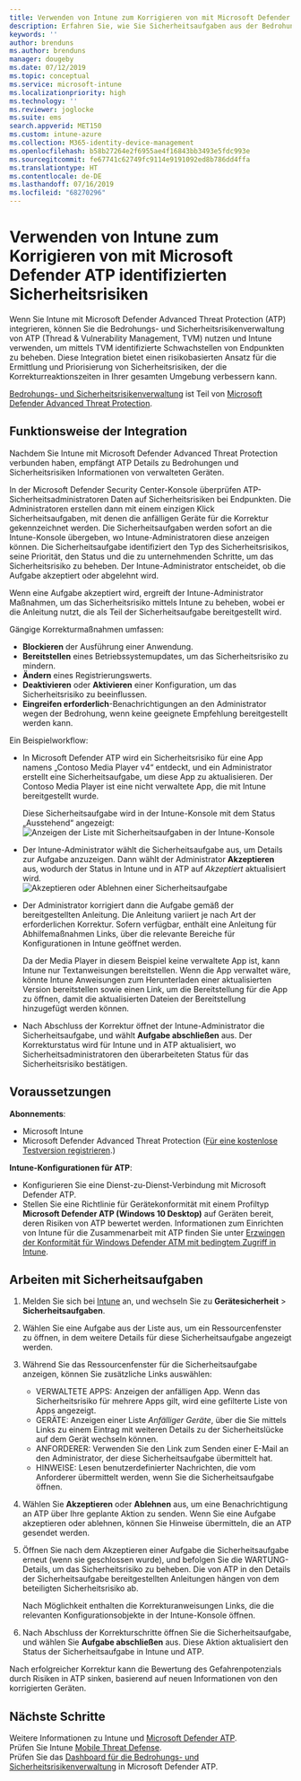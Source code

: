 ```yaml
---
title: Verwenden von Intune zum Korrigieren von mit Microsoft Defender ATP aufgefundenen Sicherheitsrisiken – Azure | Microsoft-Dokumentation
description: Erfahren Sie, wie Sie Sicherheitsaufgaben aus der Bedrohungs- und Sicherheitsrisikenverwaltung heraus verwalten, einem Teil von Microsoft Defender Advanced Threat Protection (ATP) in der Intune-Konsole.
keywords: ''
author: brenduns
ms.author: brenduns
manager: dougeby
ms.date: 07/12/2019
ms.topic: conceptual
ms.service: microsoft-intune
ms.localizationpriority: high
ms.technology: ''
ms.reviewer: joglocke
ms.suite: ems
search.appverid: MET150
ms.custom: intune-azure
ms.collection: M365-identity-device-management
ms.openlocfilehash: b58b27264e2f6955ae4f16843bb3493e5fdc993e
ms.sourcegitcommit: fe67741c62749fc9114e9191092ed8b786dd4ffa
ms.translationtype: HT
ms.contentlocale: de-DE
ms.lasthandoff: 07/16/2019
ms.locfileid: "68270296"
---
```

# <a name="use-intune-to-remediate-vulnerabilities-identified-by-microsoft-defender-atp"></a>Verwenden von Intune zum Korrigieren von mit Microsoft Defender ATP identifizierten Sicherheitsrisiken  

Wenn Sie Intune mit Microsoft Defender Advanced Threat Protection (ATP) integrieren, können Sie die Bedrohungs- und Sicherheitsrisikenverwaltung von ATP (Thread & Vulnerability Management, TVM) nutzen und Intune verwenden, um mittels TVM identifizierte Schwachstellen von Endpunkten zu beheben. Diese Integration bietet einen risikobasierten Ansatz für die Ermittlung und Priorisierung von Sicherheitsrisiken, der die Korrekturreaktionszeiten in Ihrer gesamten Umgebung verbessern kann.  

[Bedrohungs- und Sicherheitsrisikenverwaltung](https://docs.microsoft.com/windows/security/threat-protection/windows-defender-atp/next-gen-threat-and-vuln-mgt) ist Teil von [Microsoft Defender Advanced Threat Protection](https://docs.microsoft.com/windows/security/threat-protection/windows-defender-atp/windows-defender-advanced-threat-protection).  

## <a name="how-integration-works"></a>Funktionsweise der Integration  

Nachdem Sie Intune mit Microsoft Defender Advanced Threat Protection verbunden haben, empfängt ATP Details zu Bedrohungen und Sicherheitsrisiken Informationen von verwalteten Geräten.  

In der Microsoft Defender Security Center-Konsole überprüfen ATP-Sicherheitsadministratoren Daten auf Sicherheitsrisiken bei Endpunkten. Die Administratoren erstellen dann mit einem einzigen Klick Sicherheitsaufgaben, mit denen die anfälligen Geräte für die Korrektur gekennzeichnet werden. Die Sicherheitsaufgaben werden sofort an die Intune-Konsole übergeben, wo Intune-Administratoren diese anzeigen können. Die Sicherheitsaufgabe identifiziert den Typ des Sicherheitsrisikos, seine Priorität, den Status und die zu unternehmenden Schritte, um das Sicherheitsrisiko zu beheben. Der Intune-Administrator entscheidet, ob die Aufgabe akzeptiert oder abgelehnt wird.  

Wenn eine Aufgabe akzeptiert wird, ergreift der Intune-Administrator Maßnahmen, um das Sicherheitsrisiko mittels Intune zu beheben, wobei er die Anleitung nutzt, die als Teil der Sicherheitsaufgabe bereitgestellt wird.  

Gängige Korrekturmaßnahmen umfassen:  
- **Blockieren** der Ausführung einer Anwendung.  
- **Bereitstellen** eines Betriebssystemupdates, um das Sicherheitsrisiko zu mindern.  
- **Ändern** eines Registrierungswerts.  
- **Deaktivieren** oder **Aktivieren** einer Konfiguration, um das Sicherheitsrisiko zu beeinflussen.  
- **Eingreifen erforderlich**-Benachrichtigungen an den Administrator wegen der Bedrohung, wenn keine geeignete Empfehlung bereitgestellt werden kann.  

Ein Beispielworkflow:  
- In Microsoft Defender ATP wird ein Sicherheitsrisiko für eine App namens „Contoso Media Player v4“ entdeckt, und ein Administrator erstellt eine Sicherheitsaufgabe, um diese App zu aktualisieren. Der Contoso Media Player ist eine nicht verwaltete App, die mit Intune bereitgestellt wurde.  

  Diese Sicherheitsaufgabe wird in der Intune-Konsole mit dem Status „Ausstehend“ angezeigt:  
  ![Anzeigen der Liste mit Sicherheitsaufgaben in der Intune-Konsole](./media/atp-manage-vulnerabilities/temp-security-tasks.png)
 
- Der Intune-Administrator wählt die Sicherheitsaufgabe aus, um Details zur Aufgabe anzuzeigen.  Dann wählt der Administrator **Akzeptieren** aus, wodurch der Status in Intune und in ATP auf *Akzeptiert* aktualisiert wird.  
  ![Akzeptieren oder Ablehnen einer Sicherheitsaufgabe](./media/atp-manage-vulnerabilities/temp-accept-task.png) 
 
- Der Administrator korrigiert dann die Aufgabe gemäß der bereitgestellten Anleitung.  Die Anleitung variiert je nach Art der erforderlichen Korrektur. Sofern verfügbar, enthält eine Anleitung für Abhilfemaßnahmen Links, über die relevante Bereiche für Konfigurationen in Intune geöffnet werden. 

  Da der Media Player in diesem Beispiel keine verwaltete App ist, kann Intune nur Textanweisungen bereitstellen. Wenn die App verwaltet wäre, könnte Intune Anweisungen zum Herunterladen einer aktualisierten Version bereitstellen sowie einen Link, um die Bereitstellung für die App zu öffnen, damit die aktualisierten Dateien der Bereitstellung hinzugefügt werden können. 

- Nach Abschluss der Korrektur öffnet der Intune-Administrator die Sicherheitsaufgabe, und wählt **Aufgabe abschließen** aus.  Der Korrekturstatus wird für Intune und in ATP aktualisiert, wo Sicherheitsadministratoren den überarbeiteten Status für das Sicherheitsrisiko bestätigen.  

## <a name="prerequisites"></a>Voraussetzungen  

**Abonnements**:  
- Microsoft Intune  
- Microsoft Defender Advanced Threat Protection ([Für eine kostenlose Testversion registrieren](https://www.microsoft.com/WindowsForBusiness/windows-atp?ocid=docs-wdatp-main-abovefoldlink).)  

**Intune-Konfigurationen für ATP**:  
- Konfigurieren Sie eine Dienst-zu-Dienst-Verbindung mit Microsoft Defender ATP.  
- Stellen Sie eine Richtlinie für Gerätekonformität mit einem Profiltyp **Microsoft Defender ATP (Windows 10 Desktop)** auf Geräten bereit, deren Risiken von ATP bewertet werden.
  Informationen zum Einrichten von Intune für die Zusammenarbeit mit ATP finden Sie unter [Erzwingen der Konformität für Windows Defender ATM mit bedingtem Zugriff in Intune](https://docs.microsoft.com/intune/advanced-threat-protection#enable-microsoft-defender-atp-in-intune).  

## <a name="work-with-security-tasks"></a>Arbeiten mit Sicherheitsaufgaben  

1. Melden Sie sich bei [Intune](https://go.microsoft.com/fwlink/?linkid=2090973) an, und wechseln Sie zu **Gerätesicherheit** > **Sicherheitsaufgaben**.  
2. Wählen Sie eine Aufgabe aus der Liste aus, um ein Ressourcenfenster zu öffnen, in dem weitere Details für diese Sicherheitsaufgabe angezeigt werden.  
3. Während Sie das Ressourcenfenster für die Sicherheitsaufgabe anzeigen, können Sie zusätzliche Links auswählen:  
   - VERWALTETE APPS: Anzeigen der anfälligen App. Wenn das Sicherheitsrisiko für mehrere Apps gilt, wird eine gefilterte Liste von Apps angezeigt.  
   - GERÄTE: Anzeigen einer Liste *Anfälliger Geräte*, über die Sie mittels Links zu einem Eintrag mit weiteren Details zu der Sicherheitslücke auf dem Gerät wechseln können.  
   - ANFORDERER: Verwenden Sie den Link zum Senden einer E-Mail an den Administrator, der diese Sicherheitsaufgabe übermittelt hat.  
   - HINWEISE: Lesen benutzerdefinierter Nachrichten, die vom Anforderer übermittelt werden, wenn Sie die Sicherheitsaufgabe öffnen.  
4. Wählen Sie **Akzeptieren** oder **Ablehnen** aus, um eine Benachrichtigung an ATP über Ihre geplante Aktion zu senden. Wenn Sie eine Aufgabe akzeptieren oder ablehnen, können Sie Hinweise übermitteln, die an ATP gesendet werden.  

5. Öffnen Sie nach dem Akzeptieren einer Aufgabe die Sicherheitsaufgabe erneut (wenn sie geschlossen wurde), und befolgen Sie die WARTUNG-Details, um das Sicherheitsrisiko zu beheben.  Die von ATP in den Details der Sicherheitsaufgabe bereitgestellten Anleitungen hängen von dem beteiligten Sicherheitsrisiko ab.  

   Nach Möglichkeit enthalten die Korrekturanweisungen Links, die die relevanten Konfigurationsobjekte in der Intune-Konsole öffnen.  

6. Nach Abschluss der Korrekturschritte öffnen Sie die Sicherheitsaufgabe, und wählen Sie **Aufgabe abschließen** aus.  Diese Aktion aktualisiert den Status der Sicherheitsaufgabe in Intune und ATP.  

Nach erfolgreicher Korrektur kann die Bewertung des Gefahrenpotenzials durch Risiken in ATP sinken, basierend auf neuen Informationen von den korrigierten Geräten. 

## <a name="next-steps"></a>Nächste Schritte
Weitere Informationen zu Intune und [Microsoft Defender ATP](https://docs.microsoft.com/intune/advanced-threat-protection).  
Prüfen Sie Intune [Mobile Threat Defense](https://docs.microsoft.com/intune/mobile-threat-defense).  
Prüfen Sie das [Dashboard für die Bedrohungs- und Sicherheitsrisikenverwaltung](https://docs.microsoft.com/windows/security/threat-protection/windows-defender-atp/tvm-dashboard-insights) in Microsoft Defender ATP.
